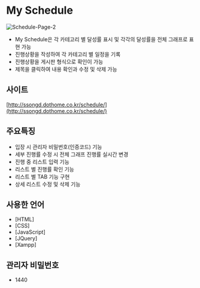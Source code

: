 # My Schedule



![Schedule-Page-2](https://user-images.githubusercontent.com/84562720/125007875-3a25ae00-e09c-11eb-8138-b1908ce42adc.png)


- My Schedule은 각 카테고리 별 달성률 표시 및 각각의 달성률을 전체 그래프로 표현 가능
- 진행상황을 작성하여 각 카테고리 별 일정을 기록
- 진행상황을 게시판 형식으로 확인이 가능
- 제목을 클릭하여 내용 확인과 수정 및 삭제 가능

## 사이트


[http://ssongd.dothome.co.kr/schedule/](http://ssongd.dothome.co.kr/schedule/)

## 주요특징


- 입장 시 관리자 비밀번호(인증코드) 기능
- 세부 진행률 수정 시 전체 그래프 진행률 실시간 변경
- 진행 중 리스트 입력 기능
- 리스트 별 진행률 확인 기능
- 리스트 별 TAB 기능 구현
- 상세 리스트 수정 및 삭제 기능

## 사용한 언어


- [HTML]
- [CSS]
- [JavaScript]
- [JQuery]
- [Xampp]

## 관리자 비밀번호


- 1440

